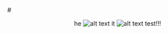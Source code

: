 #<p align ="center">  he ![alt text](https://64.media.tumblr.com/64f3c7cf5efe6050a14dafe4e0f44e5a/b446c5c66747859d-8f/s75x75_c1/5fb3dd3a5ecc77a896b55edd9bcb2087c872ab9e.gifv) it  ![alt text](https://64.media.tumblr.com/5a304e2f498c0a24d9a8fddb3fcc8f93/121f77e008a72d92-17/s1280x1920/f2b2ba36c15bc7b52dfcc529ed3a5a6bad5bb0f9.pnj) test!!!



